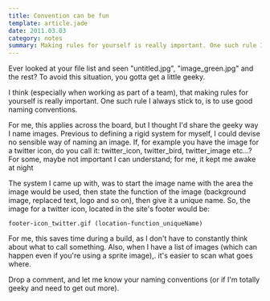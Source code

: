 ```yaml
---
title: Convention can be fun
template: article.jade
date: 2011.03.03
category: notes
summary: Making rules for yourself is really important. One such rule I always stick to is to use good naming conventions.
---
```


Ever looked at your file list and seen "untitled.jpg", "image_green.jpg" and the rest? To avoid this situation, you gotta get a little geeky.

I think (especially when working as part of a team), that making rules for yourself is really important. One such rule I always stick to, is to use good naming conventions.

For me, this applies across the board, but I thought I'd share the geeky way I name images. Previous to defining a rigid system for myself, I could devise no sensible way of naming an image. If, for example you have the image for a twitter icon, do you call it: twitter_icon, twitter_bird, twitter_image etc...? For some, maybe not important I can understand; for me, it kept me awake at night

The system I came up with, was to start the image name with the area the image would be used, then state the function of the image (background image, replaced text, logo and so on), then give it a unique name. So, the image for a twitter icon, located in the site's footer would be:

	footer-icon_twitter.gif (location-function_uniqueName)

For me, this saves time during a build, as I don't have to constantly think about what to call something. Also, when I have a list of images (which can happen even if you're using a sprite image),. it's easier to scan what goes where.

Drop a comment, and let me know your naming conventions (or if I'm totally geeky and need to get out more).
